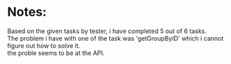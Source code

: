 <h1>Notes:</h1>
<p>Based on the given tasks by tester, i have completed 5 out of 6 tasks. <br>The problem i have with one of the task was 'getGroupByID' which i cannot figure out how to solve it. <br>
the proble seems to be at the API.</p>
